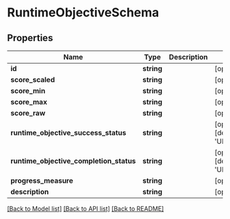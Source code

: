 # RuntimeObjectiveSchema

## Properties
Name | Type | Description | Notes
------------ | ------------- | ------------- | -------------
**id** | **string** |  | [optional] 
**score_scaled** | **string** |  | [optional] 
**score_min** | **string** |  | [optional] 
**score_max** | **string** |  | [optional] 
**score_raw** | **string** |  | [optional] 
**runtime_objective_success_status** | **string** |  | [optional] [default to 'UNKNOWN']
**runtime_objective_completion_status** | **string** |  | [optional] [default to 'UNKNOWN']
**progress_measure** | **string** |  | [optional] 
**description** | **string** |  | [optional] 

[[Back to Model list]](../../README.md#documentation-for-models) [[Back to API list]](../../README.md#documentation-for-api-endpoints) [[Back to README]](../../README.md)


